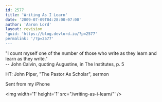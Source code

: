 ```yaml
---
id: 2577
title: 'Writing As I Learn'
date: '2009-07-09T04:28:00-07:00'
author: 'Aaron Lord'
layout: revision
"guid: 'https://blog.devlord.io/?p=2577'
permalink: '/?p=2577'
---
```


"I count myself one of the number of those who write as they learn and  <br>learn as they write."<br>-- John Calvin, quoting Augustine, in The Institutes, p. 5<p>HT: John Piper, "The Pastor As Scholar", sermon<p>Sent from my iPhone<div class="blogger-post-footer"><img width='1' height='1' src="/writing-as-i-learn/"' /></div>